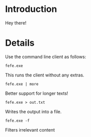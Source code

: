 # Introduction #

Hey there!


# Details #

Use the command line client as follows:

```
fefe.exe
```
This runs the client without any extras.

```
fefe.exe | more
```
Better support for longer texts!

```
fefe.exe > out.txt
```
Writes the output into a file.

```
fefe.exe -f
```
Filters irrelevant content